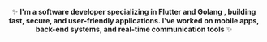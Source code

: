

<div align="center">

✨ **I'm a software developer specializing in **Flutter** and **Golang** , building fast, secure, and user-friendly applications. I've worked on mobile apps, back-end systems, and real-time communication tools** ✨ 

</div>
